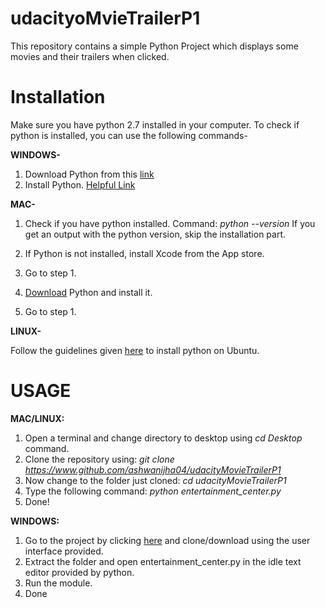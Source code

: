 # udacityoMvieTrailerP1
This repository contains a simple Python Project which displays some movies and their trailers when clicked.

# Installation
Make sure you have python 2.7 installed in your computer.
To check if python is installed, you can use the following commands-  

**WINDOWS-** 
 1) Download Python from this [link](https://www.python.org/download/releases/2.7/)
 2) Install Python. [Helpful Link](https://www.howtogeek.com/197947/how-to-install-python-on-windows/)
 
**MAC-**
 1) Check if you have python installed.
    Command: _python --version_
    If you get an output with the python version, skip the installation part.
 
 2) If Python is not installed, install Xcode from the App store.
 3) Go to step 1.
 4) [Download](https://www.python.org/downloads/mac-osx/) Python and install it.
 5) Go to step 1.
 
**LINUX-**

 Follow the guidelines given [here](https://askubuntu.com/questions/101591/how-do-i-install-the-latest-python-2-7-x-or-3-x-on-ubuntu) to install python on Ubuntu.

# USAGE
**MAC/LINUX:**
 1) Open a terminal and change directory to desktop using _cd Desktop_ command.
 2) Clone the repository using: _git clone https://www.github.com/ashwanijha04/udacityMovieTrailerP1_
 3) Now change to the folder just cloned: _cd udacityMovieTrailerP1_
 3) Type the following command: _python entertainment_center.py_
 4) Done!
 
 **WINDOWS:**
  1) Go to the project by clicking [here](https://www.github.com/ashwanijha04/udacityMovieTrailerP1) and clone/download using the user interface provided.
  2) Extract the folder and open entertainment_center.py in the idle text editor provided by python.
  3) Run the module.
  4) Done
